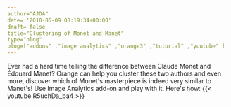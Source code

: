 ```yaml
---
author="AJDA"
date= '2018-05-09 08:19:34+00:00'
draft= false
title="Clustering of Monet and Manet"
type="blog"
blog=["addons" ,"image analytics" ,"orange3" ,"tutorial" ,"youtube" ]
---
```


Ever had a hard time telling the difference between Claude Monet and Édouard Manet? Orange can help you cluster these two authors and even more, discover which of Monet's masterpiece is indeed very similar to Manet's! Use Image Analytics add-on and play with it. Here's how:
{{< youtube R5uchDa_ba4 >}}


